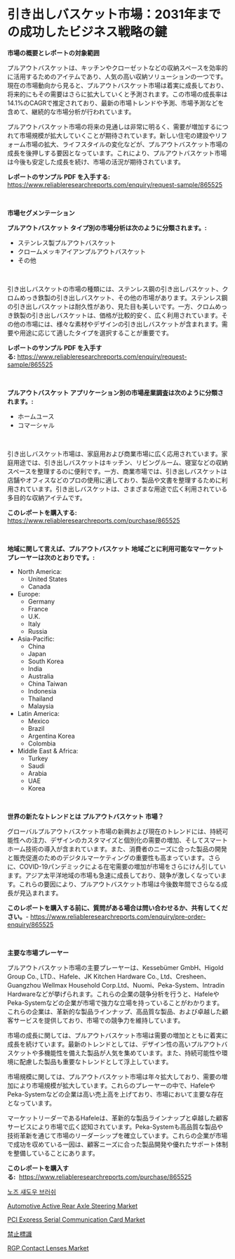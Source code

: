 <p><h1>引き出しバスケット市場：2031年までの成功したビジネス戦略の鍵</h1></p><p><strong>市場の概要とレポートの対象範囲</strong></p>
<p><p>プルアウトバスケットは、キッチンやクローゼットなどの収納スペースを効率的に活用するためのアイテムであり、人気の高い収納ソリューションの一つです。現在の市場動向から見ると、プルアウトバスケット市場は着実に成長しており、将来的にもその需要はさらに拡大していくと予測されます。この市場の成長率は14.1%のCAGRで推定されており、最新の市場トレンドや予測、市場予測などを含めて、継続的な市場分析が行われています。</p><p>プルアウトバスケット市場の将来の見通しは非常に明るく、需要が増加するにつれて市場規模が拡大していくことが期待されています。新しい住宅の建設やリフォーム市場の拡大、ライフスタイルの変化などが、プルアウトバスケット市場の成長を後押しする要因となっています。これにより、プルアウトバスケット市場は今後も安定した成長を続け、市場の活況が期待されています。</p></p>
<p><strong>レポートのサンプル PDF を入手する:</strong> <a href="https://www.reliableresearchreports.com/enquiry/request-sample/865525">https://www.reliableresearchreports.com/enquiry/request-sample/865525</a></p>
<p>&nbsp;</p>
<p><strong>市場セグメンテーション</strong></p>
<p><strong>プルアウトバスケット タイプ別の市場分析は次のように分類されます。:</strong></p>
<p><ul><li>ステンレス製プルアウトバスケット</li><li>クロームメッキアイアンプルアウトバスケット</li><li>その他</li></ul></p>
<p>&nbsp;</p>
<p><p>引き出しバスケットの市場の種類には、ステンレス鋼の引き出しバスケット、クロムめっき鉄製の引き出しバスケット、その他の市場があります。ステンレス鋼の引き出しバスケットは耐久性があり、見た目も美しいです。一方、クロムめっき鉄製の引き出しバスケットは、価格が比較的安く、広く利用されています。その他の市場には、様々な素材やデザインの引き出しバスケットが含まれます。需要や用途に応じて適したタイプを選択することが重要です。</p></p>
<p><strong>レポートのサンプル PDF を入手する:</strong>&nbsp;<a href="https://www.reliableresearchreports.com/enquiry/request-sample/865525">https://www.reliableresearchreports.com/enquiry/request-sample/865525</a></p>
<p>&nbsp;</p>
<p><strong> プルアウトバスケット アプリケーション別の市場産業調査は次のように分類されます。:</strong></p>
<p><ul><li>ホームユース</li><li>コマーシャル</li></ul></p>
<p>&nbsp;</p>
<p><p>引き出しバスケット市場は、家庭用および商業市場に広く応用されています。家庭用途では、引き出しバスケットはキッチン、リビングルーム、寝室などの収納スペースを整理するのに便利です。一方、商業市場では、引き出しバスケットは店舗やオフィスなどのプロの使用に適しており、製品や文書を整理するために利用されています。引き出しバスケットは、さまざまな用途で広く利用されている多目的な収納アイテムです。</p></p>
<p><strong>このレポートを購入する:</strong>&nbsp; <a href="https://www.reliableresearchreports.com/purchase/865525">https://www.reliableresearchreports.com/purchase/865525</a></p>
<p>&nbsp;</p>
<p><strong>地域に関して言えば、プルアウトバスケット 地域ごとに利用可能なマーケットプレーヤーは次のとおりです。:</strong></p>
<p><ul>
    <li>
        North America:
        <ul>
            <li>United States</li>
            <li>Canada</li>
        </ul>
    </li>
    <li>
        Europe:
        <ul>
            <li>Germany</li>
            <li>France</li>
            <li>U.K.</li>
            <li>Italy</li>
            <li>Russia</li>
        </ul>
    </li>
    <li>
        Asia-Pacific:
        <ul>
            <li>China</li>
            <li>Japan</li>
            <li>South Korea</li>
            <li>India</li>
            <li>Australia</li>
            <li>China Taiwan</li>
            <li>Indonesia</li>
            <li>Thailand</li>
            <li>Malaysia</li>
        </ul>
    </li>
    <li>
        Latin America:
        <ul>
            <li>Mexico</li>
            <li>Brazil</li>
            <li>Argentina Korea</li>
            <li>Colombia</li>
        </ul>
    </li>
    <li>
        Middle East & Africa:
        <ul>
            <li>Turkey</li>
            <li>Saudi</li>
            <li>Arabia</li>
            <li>UAE</li>
            <li>Korea</li>
        </ul>
    </li>
    </ul></p>
<p>&nbsp;</p>
<p><strong>世界の新たなトレンドとは プルアウトバスケット 市場？</strong></p>
<p><p>グローバルプルアウトバスケット市場の新興および現在のトレンドには、持続可能性への注力、デザインのカスタマイズと個別化の需要の増加、そしてスマートホーム技術の導入が含まれています。また、消費者のニーズに合った製品の開発と販売促進のためのデジタルマーケティングの重要性も高まっています。さらに、COVID-19パンデミックによる在宅需要の増加が市場をさらにけん引しています。アジア太平洋地域の市場も急速に成長しており、競争が激しくなっています。これらの要因により、プルアウトバスケット市場は今後数年間でさらなる成長が見込まれます。</p></p>
<p><strong>このレポートを購入する前に、質問がある場合は問い合わせるか、共有してください。</strong>- <a href="https://www.reliableresearchreports.com/enquiry/pre-order-enquiry/865525">https://www.reliableresearchreports.com/enquiry/pre-order-enquiry/865525</a></p>
<p>&nbsp;</p>
<p><strong>主要な市場プレーヤー</strong></p>
<p><p>プルアウトバスケット市場の主要プレーヤーは、Kessebümer GmbH、Higold Group Co., LTD.、Hafele、JK Kitchen Hardware Co., Ltd、Cresheen、Guangzhou Wellmax Household Corp.Ltd、Nuomi、Peka-System、Intradin Hardwareなどが挙げられます。これらの企業の競争分析を行うと、HafeleやPeka-Systemなどの企業が市場で強力な立場を持っていることがわかります。これらの企業は、革新的な製品ラインナップ、高品質な製品、および卓越した顧客サービスを提供しており、市場での競争力を維持しています。</p><p>市場の成長に関しては、プルアウトバスケット市場は需要の増加とともに着実に成長を続けています。最新のトレンドとしては、デザイン性の高いプルアウトバスケットや多機能性を備えた製品が人気を集めています。また、持続可能性や環境に配慮した製品も重要なトレンドとして浮上しています。</p><p>市場規模に関しては、プルアウトバスケット市場は年々拡大しており、需要の増加により市場規模が拡大しています。これらのプレーヤーの中で、HafeleやPeka-Systemなどの企業は高い売上高を上げており、市場において主要な存在となっています。</p><p>マーケットリーダーであるHafeleは、革新的な製品ラインナップと卓越した顧客サービスにより市場で広く認知されています。Peka-Systemも高品質な製品や技術革新を通じて市場のリーダーシップを確立しています。これらの企業が市場で成功を収めている一因は、顧客ニーズに合った製品開発や優れたサポート体制を整備していることにあります。</p></p>
<p><strong>このレポートを購入する:</strong>&nbsp;&nbsp;<a href="https://www.reliableresearchreports.com/purchase/865525">https://www.reliableresearchreports.com/purchase/865525</a></p>
<p><p><a href="https://github.com/jntpkh496620/Market-Research-Report-List-1/blob/main/2184994187522.md">노즈 섀도우 브러쉬</a></p><p><a href="https://github.com/NorbertYates/Market-Research-Report-List-3/blob/main/automotive-active-rear-axle-steering-market.md">Automotive Active Rear Axle Steering Market</a></p><p><a href="https://view.publitas.com/reportprime-1/pci-express-serial-communication-card-market-size-furnishes-valuable-information-encompassing-market-share-market-trends-and-projections-spanning-from-2024-to-2031/">PCI Express Serial Communication Card Market</a></p><p><a href="https://github.com/lababdou/Market-Research-Report-List-2/blob/main/8685148187587.md">禁止標識</a></p><p><a href="https://issuu.com/reportprime-2/docs/rgp-contact-lenses-market-size-2030.pptx">RGP Contact Lenses Market</a></p></p>